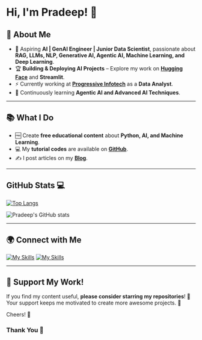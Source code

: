 
# Hi, I'm Pradeep! 👋

## 🚀 About Me

- 🎯 Aspiring **AI | GenAI Engineer | Junior Data Scientist**, passionate about **RAG, LLMs, NLP, Generative AI, Agentic AI, Machine Learning, and Deep Learning**.  
- 🏆 **Building & Deploying AI Projects** – Explore my work on **[Hugging Face](https://huggingface.co/Pradeep8)** and **Streamlit**.  
- ⚡ Currently working at **[Progressive Infotech](https://www.progressive.in)** as a **Data Analyst**.  
- 🌱 Continuously learning **Agentic AI and Advanced AI Techniques**.  

---

## 📚 What I Do

- 🆓 Create **free educational content** about **Python, AI, and Machine Learning**.
- 💻 My **tutorial codes** are available on **[GitHub](https://github.com/pradeep-kumar8?tab=repositories)**.
- ✍️ I post articles on my **[Blog](#)**.

---

## GitHub Stats 💻
  
[![Top Langs](https://github-readme-stats.vercel.app/api/top-langs/?username=pradeep-kumar8&layout=compact&theme=radical)](https://github.com/anuraghazra/github-readme-stats)

![Pradeep's GitHub stats](https://github-readme-stats.vercel.app/api?username=pradeep-kumar8&show_icons=true&theme=radical)

---
## 🌍 Connect with Me

[![ My Skills](https://skillicons.dev/icons?i=linkedin)](https://www.linkedin.com/in/pradeep-kumar8/) 
[![ My Skills](https://skillicons.dev/icons?i=gmail)](mailto:pradeep.kmr.pro@gmail.com)

 
---
## 💖 Support My Work!

If you find my content useful, **please consider starring my repositories**! 🌟  
Your support keeps me motivated to create more awesome projects. 🚀

Cheers! 🍻

### Thank You 🙏
